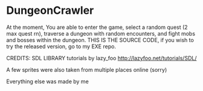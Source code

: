 # DungeonCrawler

At the moment, You are able to enter the game, select a random quest (2 max quest rn), traverse a dungeon with random encounters, and fight mobs and bosses within the dungeon. THIS IS THE SOURCE CODE, if you wish to try the released version, go to my EXE repo.





CREDITS:
SDL LIBRARY tutorials by lazy_foo
http://lazyfoo.net/tutorials/SDL/

A few sprites were also taken from multiple places online (sorry)

Everything else was made by me
